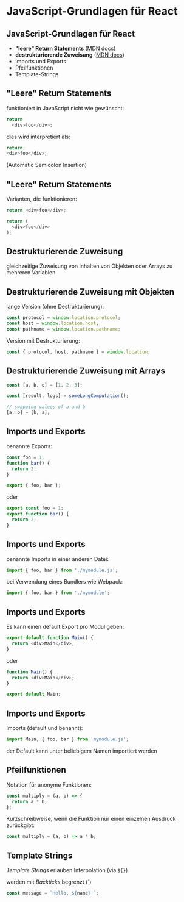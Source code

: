 # JavaScript-Grundlagen für React

## JavaScript-Grundlagen für React

- **"leere" Return Statements** ([MDN docs](https://developer.mozilla.org/en-US/docs/Web/JavaScript/Reference/Statements/return#automatic_semicolon_insertion))
- **destrukturierende Zuweisung** ([MDN docs](https://developer.mozilla.org/en-US/docs/Web/JavaScript/Reference/Operators/Destructuring_assignment))
- Imports und Exports
- Pfeilfunktionen
- Template-Strings

## "Leere" Return Statements

funktioniert in JavaScript nicht wie gewünscht:

<!-- prettier-ignore -->
```js
return
  <div>foo</div>;
```

dies wird interpretiert als:

```js
return;
<div>foo</div>;
```

(Automatic Semicolon Insertion)

## "Leere" Return Statements

Varianten, die funktionieren:

```js
return <div>foo</div>;
```

<!-- prettier-ignore -->
```js
return (
  <div>foo</div>
);
```

## Destrukturierende Zuweisung

gleichzeitige Zuweisung von Inhalten von Objekten oder Arrays zu mehreren Variablen

## Destrukturierende Zuweisung mit Objekten

lange Version (ohne Destrukturierung):

```js
const protocol = window.location.protocol;
const host = window.location.host;
const pathname = window.location.pathname;
```

Version mit Destrukturierung:

```js
const { protocol, host, pathname } = window.location;
```

## Destrukturierende Zuweisung mit Arrays

```js
const [a, b, c] = [1, 2, 3];
```

```js
const [result, logs] = someLongComputation();
```

```js
// swapping values of a and b
[a, b] = [b, a];
```

## Imports und Exports

benannte Exports:

```js
const foo = 1;
function bar() {
  return 2;
}

export { foo, bar };
```

oder

```js
export const foo = 1;
export function bar() {
  return 2;
}
```

## Imports und Exports

benannte Imports in einer anderen Datei:

```js
import { foo, bar } from './mymodule.js';
```

bei Verwendung eines Bundlers wie Webpack:

```js
import { foo, bar } from './mymodule';
```

## Imports und Exports

Es kann einen default Export pro Modul geben:

```js
export default function Main() {
  return <div>Main</div>;
}
```

oder

```js
function Main() {
  return <div>Main</div>;
}

export default Main;
```

## Imports und Exports

Imports (default und benannt):

```js
import Main, { foo, bar } from 'mymodule.js';
```

der Default kann unter beliebigem Namen importiert werden

## Pfeilfunktionen

Notation für anonyme Funktionen:

```js
const multiply = (a, b) => {
  return a * b;
};
```

Kurzschreibweise, wenn die Funktion nur einen einzelnen Ausdruck zurückgibt:

```js
const multiply = (a, b) => a * b;
```

## Template Strings

_Template Strings_ erlauben Interpolation (via `${}`)

werden mit _Backticks_ begrenzt (\`)

```js
const message = `Hello, ${name}!`;
```
